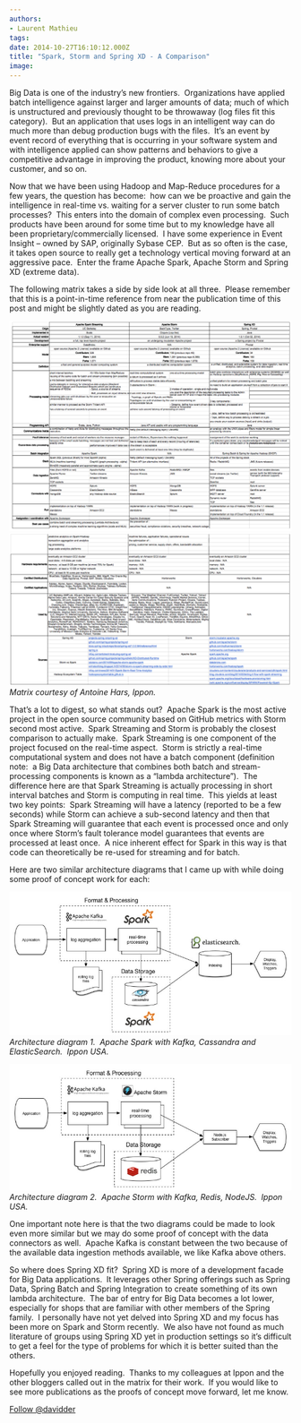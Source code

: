 ```yaml
---
authors:
- Laurent Mathieu
tags:
date: 2014-10-27T16:10:12.000Z
title: "Spark, Storm and Spring XD - A Comparison"
image: 
---
```


Big Data is one of the industry’s new frontiers.  Organizations have applied batch intelligence against larger and larger amounts of data; much of which is unstructured and previously thought to be throwaway (log files fit this category).  But an application that uses logs in an intelligent way can do much more than debug production bugs with the files.  It’s an event by event record of everything that is occurring in your software system and with intelligence applied can show patterns and behaviors to give a competitive advantage in improving the product, knowing more about your customer, and so on.

Now that we have been using Hadoop and Map-Reduce procedures for a few years, the question has become:  how can we be proactive and gain the intelligence in real-time vs. waiting for a server cluster to run some batch processes?  This enters into the domain of complex even processing.  Such products have been around for some time but to my knowledge have all been proprietary/commercially licensed.  I have some experience in Event Insight – owned by SAP, originally Sybase CEP.  But as so often is the case, it takes open source to really get a technology vertical moving forward at an aggressive pace.  Enter the frame Apache Spark, Apache Storm and Spring XD (extreme data).

The following matrix takes a side by side look at all three.  Please remember that this is a point-in-time reference from near the publication time of this post and might be slightly dated as you are reading.

![spark storm springxd](https://raw.githubusercontent.com/ippontech/blog-usa/master/images/2014/10/spark-storm-springxd.png)[![spark storm springxd 2](https://raw.githubusercontent.com/ippontech/blog-usa/master/images/2014/10/spark-storm-springxd-2.png)](https://raw.githubusercontent.com/ippontech/blog-usa/master/images/2014/10/spark-storm-springxd-2.png)
*Matrix courtesy of Antoine Hars, Ippon.*

That’s a lot to digest, so what stands out?  Apache Spark is the most active project in the open source community based on GitHub metrics with Storm second most active.  Spark Streaming and Storm is probably the closest comparison to actually make.  Spark Streaming is one component of the project focused on the real-time aspect.  Storm is strictly a real-time computational system and does not have a batch component (definition note:  a Big Data architecture that combines both batch and stream-processing components is known as a “lambda architecture”).  The difference here are that Spark Streaming is actually processing in short interval batches and Storm is computing in real time.  This yields at least two key points:  Spark Streaming will have a latency (reported to be a few seconds) while Storm can achieve a sub-second latency and then that Spark Streaming will guarantee that each event is processed once and only once where Storm’s fault tolerance model guarantees that events are processed at least once.  A nice inherent effect for Spark in this way is that code can theoretically be re-used for streaming and for batch.

Here are two similar architecture diagrams that I came up with while doing some proof of concept work for each:

[![spark-architecture](https://raw.githubusercontent.com/ippontech/blog-usa/master/images/2014/10/spark-architecture.jpg)](https://raw.githubusercontent.com/ippontech/blog-usa/master/images/2014/10/spark-architecture.jpg)
*Architecture diagram 1.  Apache Spark with Kafka, Cassandra and ElasticSearch.  Ippon USA.*

[![storm-architecture](https://raw.githubusercontent.com/ippontech/blog-usa/master/images/2014/10/storm-architecture.jpg)](https://raw.githubusercontent.com/ippontech/blog-usa/master/images/2014/10/storm-architecture.jpg)
*Architecture diagram 2.  Apache Storm with Kafka, Redis, NodeJS.  Ippon USA.*

One important note here is that the two diagrams could be made to look even more similar but we may do some proof of concept with the data connectors as well.  Apache Kafka is constant between the two because of the available data ingestion methods available, we like Kafka above others.

So where does Spring XD fit?  Spring XD is more of a development facade for Big Data applications.  It leverages other Spring offerings such as Spring Data, Spring Batch and Spring Integration to create something of its own lambda architecture.  The bar of entry for Big Data becomes a lot lower, especially for shops that are familiar with other members of the Spring family.  I personally have not yet delved into Spring XD and my focus has been more on Spark and Storm recently.  We also have not found as much literature of groups using Spring XD yet in production settings so it’s difficult to get a feel for the type of problems for which it is better suited than the others.

Hopefully you enjoyed reading.  Thanks to my colleagues at Ippon and the other bloggers called out in the matrix for their work.  If you would like to see more publications as the proofs of concept move forward, let me know.

[Follow @davidder](http://twitter.com/davidder)
